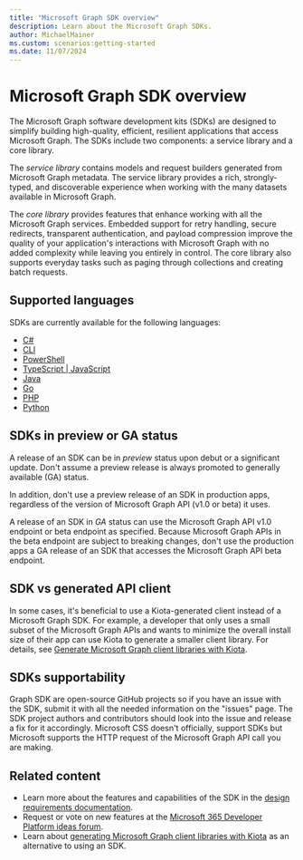 ```yaml
---
title: "Microsoft Graph SDK overview"
description: Learn about the Microsoft Graph SDKs.
author: MichaelMainer
ms.custom: scenarios:getting-started
ms.date: 11/07/2024
---
```


# Microsoft Graph SDK overview

The Microsoft Graph software development kits (SDKs) are designed to simplify building high-quality, efficient, resilient applications that access Microsoft Graph. The SDKs include two components: a service library and a core library.

The *service library* contains models and request builders generated from Microsoft Graph metadata. The service library provides a rich, strongly-typed, and discoverable experience when working with the many datasets available in Microsoft Graph.

The *core library* provides features that enhance working with all the Microsoft Graph services. Embedded support for retry handling, secure redirects, transparent authentication, and payload compression improve the quality of your application's interactions with Microsoft Graph with no added complexity while leaving you entirely in control. The core library also supports everyday tasks such as paging through collections and creating batch requests.

## Supported languages

SDKs are currently available for the following languages:

- [C#](https://github.com/microsoftgraph/msgraph-sdk-dotnet)
- [CLI](https://github.com/microsoftgraph/msgraph-cli)
- [PowerShell](https://github.com/microsoftgraph/msgraph-sdk-powershell)
- [TypeScript | JavaScript](https://github.com/microsoftgraph/msgraph-sdk-javascript)
- [Java](https://github.com/microsoftgraph/msgraph-sdk-java)
- [Go](https://github.com/microsoftgraph/msgraph-sdk-go)
- [PHP](https://github.com/microsoftgraph/msgraph-sdk-php)
- [Python](https://github.com/microsoftgraph/msgraph-sdk-python)

## SDKs in preview or GA status

A release of an SDK can be in *preview* status upon debut or a significant update. Don't assume a preview release is always promoted to generally available (GA) status.

In addition, don't use a preview release of an SDK in production apps, regardless of the version of Microsoft Graph API (v1.0 or beta) it uses.

A release of an SDK in *GA* status can use the Microsoft Graph API v1.0 endpoint or beta endpoint as specified. Because Microsoft Graph APIs in the beta endpoint are subject to breaking changes, don't use the production apps a GA release of an SDK that accesses the Microsoft Graph API beta endpoint.

## SDK vs generated API client

In some cases, it's beneficial to use a Kiota-generated client instead of a Microsoft Graph SDK. For example, a developer that only uses a small subset of the Microsoft Graph APIs and wants to minimize the overall install size of their app can use Kiota to generate a smaller client library. For details, see [Generate Microsoft Graph client libraries with Kiota](generate-with-kiota.md).


## SDKs supportability

Graph SDK are open-source GitHub projects so if you have an issue with the SDK, submit it with all the needed information on the "issues" page. The SDK project authors and contributors should look into the issue and release a fix for it accordingly.
Microsoft CSS doesn't officially, support SDKs but Microsoft supports the HTTP request of the Microsoft Graph API call you are making.


## Related content

- Learn more about the features and capabilities of the SDK in the [design requirements documentation](https://github.com/microsoftgraph/msgraph-sdk-design).
- Request or vote on new features at the [Microsoft 365 Developer Platform ideas forum](https://techcommunity.microsoft.com/t5/microsoft-365-developer-platform/idb-p/Microsoft365DeveloperPlatform/label-name/Microsoft%20Graph).
- Learn about [generating Microsoft Graph client libraries with Kiota](generate-with-kiota.md) as an alternative to using an SDK.
